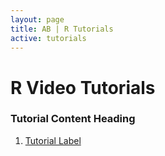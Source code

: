 ```yaml
---
layout: page
title: AB | R Tutorials
active: tutorials
---
```

<!--- 
# CONTENT COMING SOON
 <center>
<img src="https://media.giphy.com/media/5AiQLaZhFBeGk/giphy.gif" width="480" height="269" class="img-responsive" alt="Responsive image">
</center> --->

# R Video Tutorials

### Tutorial Content Heading
<ol>
  <li> <a href="(http://aaronbaggett.com/videotest" target="_blank">Tutorial Label</a> </li>
</ol>